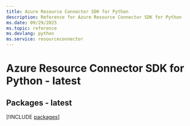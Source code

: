 ```yaml
---
title: Azure Resource Connector SDK for Python
description: Reference for Azure Resource Connector SDK for Python
ms.date: 09/29/2025
ms.topic: reference
ms.devlang: python
ms.service: resourceconnector
---
```

# Azure Resource Connector SDK for Python - latest
## Packages - latest
[!INCLUDE [packages](resource-connector-index.md)]